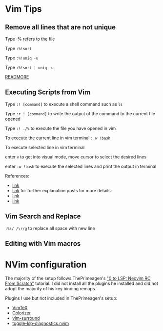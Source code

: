 # Vim Tips

## Remove all lines that are not unique
Type :% refers to the file

Type `:%!sort`

Type `:%!uniq -u` 

Type `:%!sort | uniq -u`

[READMORE](https://superuser.com/questions/544797/vim-delete-all-lines-but-unique)

## Executing Scripts from Vim

Type `:! [command]` to execute a shell command such as `ls`

Type `:r ! [command]` to write the output of the command to the current file opened

Type `:! ./%` to execute the file you have opened in vim

To execute the current line in vim terminal
`:.w !bash`

To execute selected line in vim terminal

enter `v` to get into visual mode, move cursor to select the desired lines

enter `:w !bash` to execute the selected lines and print the output in terminal

References: 
- [link](https://stackoverflow.com/questions/19883917/execute-current-line-in-bash-from-vim#:~:text=Position%20the%20cursor%20anywhere%20on,.!!%22%20and%20press%20return.&text=That%20will%20execute%20the%20text,inserted%20within%20the%20text%20file.)
- [link](https://parobalth.github.io/vim-run-line) for further explanation
posts for more details: 
- [link](https://vi.stackexchange.com/questions/19235/how-to-execute-selected-lines-in-bash-and-print-the-output-in-the-next-line)
- [link](https://www.reddit.com/r/vim/comments/lavkom/running_a_shell_command_on_the_current_line/)

## Vim Search and Replace
`:%s/ /\r/g`
to replace all space with new line


## Editing with Vim macros

# NVim configuration
The majority of the setup follows ThePrimeagen's ["0  to LSP: Neovim RC From Scratch"](https://www.youtube.com/watch?v=w7i4amO_zaE) tutorial.
I did not install all the plugins he installed and did not adopt the majority of his key binding remaps. 

Plugins I use but not included in ThePrimeagen's setup: 
- [VimTeX](https://github.com/lervag/vimtex)
- [Colorizer](https://github.com/chrisbra/Colorizer/tree/master)
- [vim-surround](https://github.com/tpope/vim-surround)
- [toggle-lsp-diagnostics.nvim](https://github.com/WhoIsSethDaniel/toggle-lsp-diagnostics.nvim)


